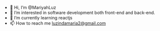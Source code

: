 - 👋 Hi, I’m @MariyahLuz
- 👀 I’m interested in software development both front-end and back-end.
- 🌱 I’m currently learning reactjs
- 📫 How to reach me luzindamaria2@gmail.com

<!---
MariyahLuz/MariyahLuz is a ✨ special ✨ repository because its `README.md` (this file) appears on your GitHub profile.
You can click the Preview link to take a look at your changes.
--->
